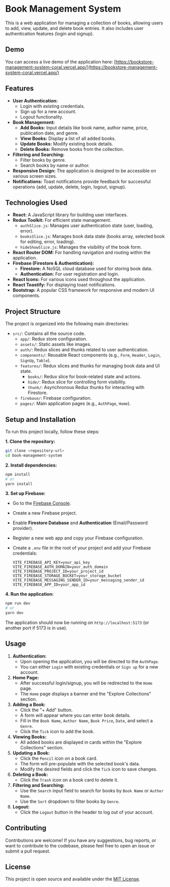 # Book Management System

This is a web application for managing a collection of books, allowing users to add, view, update, and delete book entries. It also includes user authentication features (login and signup).

## Demo

You can access a live demo of the application here: [https://bookstore-management-system-coral.vercel.app/](https://bookstore-management-system-coral.vercel.app/)

## Features

*   **User Authentication:**
    *   Login with existing credentials.
    *   Sign up for a new account.
    *   Logout functionality.
*   **Book Management:**
    *   **Add Books:** Input details like book name, author name, price, publication date, and genre.
    *   **View Books:** Display a list of all added books.
    *   **Update Books:** Modify existing book details.
    *   **Delete Books:** Remove books from the collection.
*   **Filtering and Searching:**
    *   Filter books by genre.
    *   Search books by name or author.
*   **Responsive Design:** The application is designed to be accessible on various screen sizes.
*   **Notifications:** Toast notifications provide feedback for successful operations (add, update, delete, login, logout, signup).

## Technologies Used

*   **React:** A JavaScript library for building user interfaces.
*   **Redux Toolkit:** For efficient state management.
    *   `authSlice.js`: Manages user authentication state (user, loading, error).
    *   `booksSlice.js`: Manages book data state (books array, selected book for editing, error, loading).
    *   `hideShowSlice.js`: Manages the visibility of the book form.
*   **React Router DOM:** For handling navigation and routing within the application.
*   **Firebase (Firestore & Authentication):**
    *   **Firestore:** A NoSQL cloud database used for storing book data.
    *   **Authentication:** For user registration and login.
*   **React Icons:** For various icons used throughout the application.
*   **React Toastify:** For displaying toast notifications.
*   **Bootstrap:** A popular CSS framework for responsive and modern UI components.

## Project Structure

The project is organized into the following main directories:

*   `src/`: Contains all the source code.
    *   `app/`: Redux store configuration.
    *   `assets/`: Static assets like images.
    *   `auth/`: Redux slices and thunks related to user authentication.
    *   `components/`: Reusable React components (e.g., `Form`, `Header`, `Login`, `SignUp`, `Table`).
    *   `features/`: Redux slices and thunks for managing book data and UI state.
        *   `books/`: Redux slice for book-related state and actions.
        *   `hide/`: Redux slice for controlling form visibility.
        *   `thunk/`: Asynchronous Redux thunks for interacting with Firestore.
    *   `firebase/`: Firebase configuration.
    *   `pages/`: Main application pages (e.g., `AuthPage`, `Home`).

## Setup and Installation

To run this project locally, follow these steps:

**1. Clone the repository:**

```bash
git clone <repository-url>
cd book-management-system
```

**2. Install dependencies:**

```bash
npm install
# or
yarn install
```

**3. Set up Firebase:**

*   Go to the [Firebase Console](https://console.firebase.google.com/).
*   Create a new Firebase project.
*   Enable **Firestore Database** and **Authentication** (Email/Password provider).
*   Register a new web app and copy your Firebase configuration.
*   Create a `.env` file in the root of your project and add your Firebase credentials:

    ```
    VITE_FIREBASE_API_KEY=your_api_key
    VITE_FIREBASE_AUTH_DOMAIN=your_auth_domain
    VITE_FIREBASE_PROJECT_ID=your_project_id
    VITE_FIREBASE_STORAGE_BUCKET=your_storage_bucket
    VITE_FIREBASE_MESSAGING_SENDER_ID=your_messaging_sender_id
    VITE_FIREBASE_APP_ID=your_app_id
    ```

**4. Run the application:**

```bash
npm run dev
# or
yarn dev
```

The application should now be running on `http://localhost:5173` (or another port if 5173 is in use).

## Usage

1.  **Authentication:**
    *   Upon opening the application, you will be directed to the `AuthPage`.
    *   You can either `Login` with existing credentials or `Sign up` for a new account.
2.  **Home Page:**
    *   After successful login/signup, you will be redirected to the `Home` page.
    *   The `Home` page displays a banner and the "Explore Collections" section.
3.  **Adding a Book:**
    *   Click the "+ Add" button.
    *   A form will appear where you can enter book details.
    *   Fill in the `Book Name`, `Author Name`, `Book Price`, `Date`, and select a `Genre`.
    *   Click the `Tick` icon to add the book.
4.  **Viewing Books:**
    *   All added books are displayed in cards within the "Explore Collections" section.
5.  **Updating a Book:**
    *   Click the `Pencil` icon on a book card.
    *   The form will pre-populate with the selected book's data.
    *   Modify the desired fields and click the `Tick` icon to save changes.
6.  **Deleting a Book:**
    *   Click the `Trash` icon on a book card to delete it.
7.  **Filtering and Searching:**
    *   Use the `Search` input field to search for books by `Book Name` or `Author Name`.
    *   Use the `Sort` dropdown to filter books by `Genre`.
8.  **Logout:**
    *   Click the `Logout` button in the header to log out of your account.

## Contributing

Contributions are welcome! If you have any suggestions, bug reports, or want to contribute to the codebase, please feel free to open an issue or submit a pull request.

## License

This project is open source and available under the [MIT License](LICENSE).
